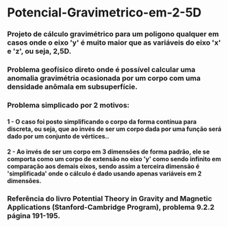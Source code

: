 # Potencial-Gravimetrico-em-2-5D
### Projeto de cálculo gravimétrico para um poligono qualquer em casos onde o eixo 'y' é muito maior que as variáveis do eixo 'x' e 'z', ou seja, 2,5D.
### Problema geofísico direto onde é possível calcular uma anomalia gravimétria ocasionada por um corpo com uma densidade anômala em subsuperfície. 
### Problema simplicado por 2 motivos:
  #### 1 - O caso foi posto simplificando o corpo da forma contínua para discreta, ou seja, que ao invés de ser um corpo dada por uma função será dado por um conjunto de vértices..
  #### 2 - Ao invés de ser um corpo em 3 dimensões de forma padrão, ele se comporta como um corpo de extensão no eixo 'y' como sendo infinito em comparação aos demais eixos, sendo assim a terceira dimensão é 'simplificada' onde o cálculo é dado usando apenas variáveis em 2 dimensões. 
### Referência do livro Potential Theory in Gravity and Magnetic Applications (Stanford-Cambridge Program), problema 9.2.2 página 191-195. 
